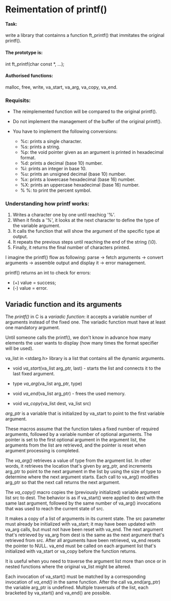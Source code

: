 # Reimentation of printf()

#### Task: 
write a library that containns a function ft_printf() that immitates the original printf().

#### The prototype is:

int ft_printf(char const \*, ...);

#### Authorised functions:
malloc, free, write, va_start, va_arg, va_copy, va_end.

### Requisits:

- The reimplemented function will be compared to the original printf().

- Do not implement the management of the buffer of the original printf().

- You have to implement the following conversions:

  - %c: prints a single character.
  - %s: prints a string.
  - %p: the void pointer given as an argument is printed in hexadecimal format.
  - %d: prints a decimal (base 10) number.
  - %i: prints an integer in base 10.
  - %u: prints an unsigned decimal (base 10) number.
  - %x: prints a lowercase hexadecimal (base 16) number.
  - %X: prints an uppercase hexadecimal (base 16) number.
  - % %: to print the percent symbol.

### Understanding how printf works:

1. Writes a character one by one until reachicg '%'.
2. When it finds a '%', it looks at the next character to define the type of the variable argument.
3. It calls the function that will show the argument of the specific type at output.
4. It repeats the previous steps until reaching the end of the string (\0).
5. Finally, it returns the final number of characters printed.

I imagine the printf() flow as following: 
parse -> fetch arguments -> convert arguments -> assemble output and display it -> error management.

printf() returns an int to check for errors:

- (+) value = success;
- (-) value = error.

## Variadic function and its arguments

The *printf()* in C is a *variadic function*: it accepts a variable number of arguments instead of the fixed one. The variadic function must have at least one mandatory argument.

Until someone calls the printf(), we don't know in advance how many elements the user wants to display (how many times the format specifier will be used).

va_list in <stdarg.h> library is a list that contains all the dynamic arguments.

* void *va_start*(va_list arg_ptr, last) - starts the list and connects it to the last fixed argument.

* type *va_arg*(va_list arg_ptr, type)

* void *va_end*(va_list arg_ptr) - frees the used memory.

* void *va_copy*(va_list dest, va_list src)

*arg_ptr* is a variable that is initialized by va_start to point to the first variable argument.

These macros assume that the function takes a fixed number of required arguments, followed by a variable number of optional arguments.
The pointer is set to the first optional argument in the argument list, the arguments from the list are retrieved, and the pointer is reset when argument processing is completed.

The *va_arg()* retrieves a value of type from the argument list.
In other words, it retrieves the location that's given by arg_ptr, and increments arg_ptr to point to the next argument in the list by using the size of type to determine where the next argument starts. Each call to va_arg() modifies arg_ptr so that the next call returns the next argument.

The *va_copy()* macro copies the (previously initialized) variable argument list src to dest. The behavior is as if va_start() were applied to dest with the same last argument, followed by the same number of va_arg() invocations that was used to reach the current state of src.

It makes a copy of a list of arguments in its current state. The src parameter must already be initialized with va_start; it may have been updated with va_arg calls, but must not have been reset with va_end.
The next argument that's retrieved by va_arg from dest is the same as the next argument that's retrieved from src. After all arguments have been retrieved, va_end resets the pointer to NULL. va_end must be called on each argument list that's initialized with va_start or va_copy before the function returns.

It is useful when you need to traverse the argument list more than once or in nested functions where the original va_list might be altered.

Each invocation of va_start() must be matched by a corresponding invocation of *va_end()* in the same function. After the call va_end(arg_ptr) the variable arg_ptr is undefined. Multiple traversals of the list, each bracketed by va_start() and va_end() are possible.

